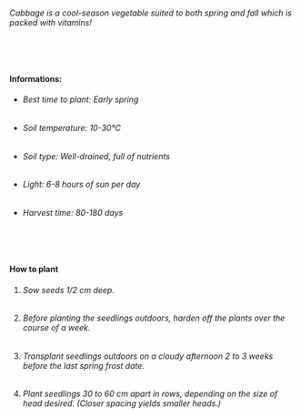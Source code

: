 ###### Cabbage is a cool-season vegetable suited to both spring and fall which is packed with vitamins!

###### ‎

#### Informations:

-   ###### Best time to plant: Early spring
-   ###### Soil temperature: 10-30°C
-   ###### Soil type: Well-drained, full of nutrients
-   ###### Light: 6-8 hours of sun per day
-   ###### Harvest time: 80-180 days

###### ‎

#### How to plant

1. ###### Sow seeds 1/2 cm deep.
2. ###### Before planting the seedlings outdoors, harden off the plants over the course of a week.
3. ###### Transplant seedlings outdoors on a cloudy afternoon 2 to 3 weeks before the last spring frost date.
4. ###### Plant seedlings 30 to 60 cm apart in rows, depending on the size of head desired. (Closer spacing yields smaller heads.)
